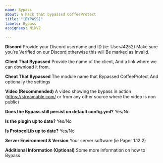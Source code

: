 ```yaml
---
name: Bypass
about: A hack that bypassed CoffeeProtect
title: "[BYPASS]"
labels: Bypass
assignees: NikV2

---
```


**Discord**
Provide your Discord username and ID (ie: User#4252)
Make sure you're Verified on our Discord otherwise this will
Be marked as Invalid.

**Client That Bypassed**
Provide the name of the client, And a link where we can download it from.

**Cheat That Bypassed**
The module name that Bypassed CoffeeProtect And optionally the settings

**Video (Recommended)**
A video showing the bypass in action (https://streamable.com/ or from any other source where the video is non public)

**Does the Bypass still persist on default config.yml?**
Yes/No

**Is the plugin up to date?**
Yes/No

**Is ProtocolLib up to date?**
Yes/No

**Server Environment & Version**
Your server software (ie Paper 1.12.2)

**Additional Information (Optional)**
Some more information on how to Bypass
